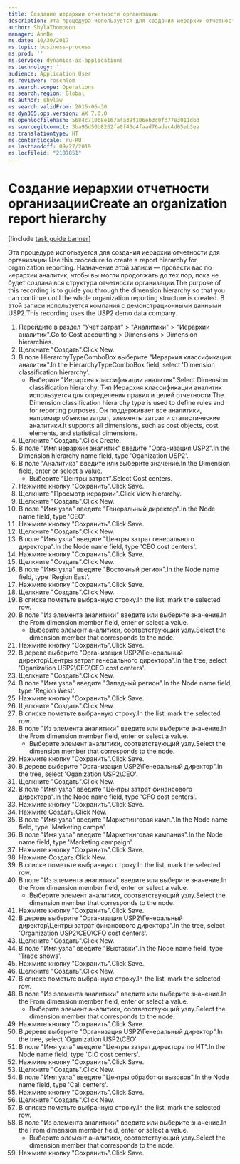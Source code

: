 ```yaml
---
title: Создание иерархии отчетности организации
description: Эта процедура используется для создания иерархии отчетности для организации.
author: ShylaThompson
manager: AnnBe
ms.date: 10/30/2017
ms.topic: business-process
ms.prod: ''
ms.service: dynamics-ax-applications
ms.technology: ''
audience: Application User
ms.reviewer: roschlom
ms.search.scope: Operations
ms.search.region: Global
ms.author: shylaw
ms.search.validFrom: 2016-06-30
ms.dyn365.ops.version: AX 7.0.0
ms.openlocfilehash: 5684c710b8e167a4a39f106eb3c0fd77e3011dbd
ms.sourcegitcommit: 3ba95d50b8262fa0f43d4faad76adac4d05eb3ea
ms.translationtype: HT
ms.contentlocale: ru-RU
ms.lasthandoff: 09/27/2019
ms.locfileid: "2187851"
---
```

# <a name="create-an-organization-report-hierarchy"></a><span data-ttu-id="6d1dc-103">Создание иерархии отчетности организации</span><span class="sxs-lookup"><span data-stu-id="6d1dc-103">Create an organization report hierarchy</span></span>

[!include [task guide banner](../../includes/task-guide-banner.md)]

<span data-ttu-id="6d1dc-104">Эта процедура используется для создания иерархии отчетности для организации.</span><span class="sxs-lookup"><span data-stu-id="6d1dc-104">Use this procedure to create a report hierarchy for organization reporting.</span></span> <span data-ttu-id="6d1dc-105">Назначение этой записи — провести вас по иерархии аналитик, чтобы вы могли продолжать до тех пор, пока не будет создана вся структура отчетности организации.</span><span class="sxs-lookup"><span data-stu-id="6d1dc-105">The purpose of this recording is to guide you through the dimension hierarchy so that you can continue until the whole organization reporting structure is created.</span></span> <span data-ttu-id="6d1dc-106">В этой записи используется компания с демонстрационными данными USP2.</span><span class="sxs-lookup"><span data-stu-id="6d1dc-106">This recording uses the USP2 demo data company.</span></span>

1. <span data-ttu-id="6d1dc-107">Перейдите в раздел "Учет затрат" > "Аналитики" > "Иерархии аналитик".</span><span class="sxs-lookup"><span data-stu-id="6d1dc-107">Go to Cost accounting > Dimensions > Dimension hierarchies.</span></span>
2. <span data-ttu-id="6d1dc-108">Щелкните "Создать".</span><span class="sxs-lookup"><span data-stu-id="6d1dc-108">Click New.</span></span>
3. <span data-ttu-id="6d1dc-109">В поле HierarchyTypeComboBox выберите "Иерархия классификации аналитик".</span><span class="sxs-lookup"><span data-stu-id="6d1dc-109">In the HierarchyTypeComboBox field, select 'Dimension classification hierarchy'.</span></span>
    * <span data-ttu-id="6d1dc-110">Выберите "Иерархия классификации аналитик".</span><span class="sxs-lookup"><span data-stu-id="6d1dc-110">Select Dimension classification hierarchy.</span></span> <span data-ttu-id="6d1dc-111">Тип Иерархия классификации аналитик используется для определения правил и целей отчетности.</span><span class="sxs-lookup"><span data-stu-id="6d1dc-111">The Dimension classification hierarchy type is used to define rules and for reporting purposes.</span></span> <span data-ttu-id="6d1dc-112">Он поддерживает все аналитики, например объекты затрат, элементы затрат и статистические аналитики.</span><span class="sxs-lookup"><span data-stu-id="6d1dc-112">It supports all dimensions, such as cost objects, cost elements, and statistical dimensions.</span></span>  
4. <span data-ttu-id="6d1dc-113">Щелкните "Создать".</span><span class="sxs-lookup"><span data-stu-id="6d1dc-113">Click Create.</span></span>
5. <span data-ttu-id="6d1dc-114">В поле "Имя иерархии аналитик" введите "Организация USP2".</span><span class="sxs-lookup"><span data-stu-id="6d1dc-114">In the Dimension hierarchy name field, type 'Oganization USP2'.</span></span>
6. <span data-ttu-id="6d1dc-115">В поле "Аналитика" введите или выберите значение.</span><span class="sxs-lookup"><span data-stu-id="6d1dc-115">In the Dimension field, enter or select a value.</span></span>
    * <span data-ttu-id="6d1dc-116">Выберите "Центры затрат".</span><span class="sxs-lookup"><span data-stu-id="6d1dc-116">Select Cost centers.</span></span>  
7. <span data-ttu-id="6d1dc-117">Нажмите кнопку "Сохранить".</span><span class="sxs-lookup"><span data-stu-id="6d1dc-117">Click Save.</span></span>
8. <span data-ttu-id="6d1dc-118">Щелкните "Просмотр иерархии".</span><span class="sxs-lookup"><span data-stu-id="6d1dc-118">Click View hierarchy.</span></span>
9. <span data-ttu-id="6d1dc-119">Щелкните "Создать".</span><span class="sxs-lookup"><span data-stu-id="6d1dc-119">Click New.</span></span>
10. <span data-ttu-id="6d1dc-120">В поле "Имя узла" введите "Генеральный директор".</span><span class="sxs-lookup"><span data-stu-id="6d1dc-120">In the Node name field, type 'CEO'.</span></span>
11. <span data-ttu-id="6d1dc-121">Нажмите кнопку "Сохранить".</span><span class="sxs-lookup"><span data-stu-id="6d1dc-121">Click Save.</span></span>
12. <span data-ttu-id="6d1dc-122">Щелкните "Создать".</span><span class="sxs-lookup"><span data-stu-id="6d1dc-122">Click New.</span></span>
13. <span data-ttu-id="6d1dc-123">В поле "Имя узла" введите "Центры затрат генерального директора".</span><span class="sxs-lookup"><span data-stu-id="6d1dc-123">In the Node name field, type 'CEO cost centers'.</span></span>
14. <span data-ttu-id="6d1dc-124">Нажмите кнопку "Сохранить".</span><span class="sxs-lookup"><span data-stu-id="6d1dc-124">Click Save.</span></span>
15. <span data-ttu-id="6d1dc-125">Щелкните "Создать".</span><span class="sxs-lookup"><span data-stu-id="6d1dc-125">Click New.</span></span>
16. <span data-ttu-id="6d1dc-126">В поле "Имя узла" введите "Восточный регион".</span><span class="sxs-lookup"><span data-stu-id="6d1dc-126">In the Node name field, type 'Region East'.</span></span>
17. <span data-ttu-id="6d1dc-127">Нажмите кнопку "Сохранить".</span><span class="sxs-lookup"><span data-stu-id="6d1dc-127">Click Save.</span></span>
18. <span data-ttu-id="6d1dc-128">Щелкните "Создать".</span><span class="sxs-lookup"><span data-stu-id="6d1dc-128">Click New.</span></span>
19. <span data-ttu-id="6d1dc-129">В списке пометьте выбранную строку.</span><span class="sxs-lookup"><span data-stu-id="6d1dc-129">In the list, mark the selected row.</span></span>
20. <span data-ttu-id="6d1dc-130">В поле "Из элемента аналитики" введите или выберите значение.</span><span class="sxs-lookup"><span data-stu-id="6d1dc-130">In the From dimension member field, enter or select a value.</span></span>
    * <span data-ttu-id="6d1dc-131">Выберите элемент аналитики, соответствующий узлу.</span><span class="sxs-lookup"><span data-stu-id="6d1dc-131">Select the dimension member that corresponds to the node.</span></span>  
21. <span data-ttu-id="6d1dc-132">Нажмите кнопку "Сохранить".</span><span class="sxs-lookup"><span data-stu-id="6d1dc-132">Click Save.</span></span>
22. <span data-ttu-id="6d1dc-133">В дереве выберите "Организация USP2\Генеральный директор\Центры затрат генерального директора".</span><span class="sxs-lookup"><span data-stu-id="6d1dc-133">In the tree, select 'Oganization USP2\CEO\CEO cost centers'.</span></span>
23. <span data-ttu-id="6d1dc-134">Щелкните "Создать".</span><span class="sxs-lookup"><span data-stu-id="6d1dc-134">Click New.</span></span>
24. <span data-ttu-id="6d1dc-135">В поле "Имя узла" введите "Западный регион".</span><span class="sxs-lookup"><span data-stu-id="6d1dc-135">In the Node name field, type 'Region West'.</span></span>
25. <span data-ttu-id="6d1dc-136">Нажмите кнопку "Сохранить".</span><span class="sxs-lookup"><span data-stu-id="6d1dc-136">Click Save.</span></span>
26. <span data-ttu-id="6d1dc-137">Щелкните "Создать".</span><span class="sxs-lookup"><span data-stu-id="6d1dc-137">Click New.</span></span>
27. <span data-ttu-id="6d1dc-138">В списке пометьте выбранную строку.</span><span class="sxs-lookup"><span data-stu-id="6d1dc-138">In the list, mark the selected row.</span></span>
28. <span data-ttu-id="6d1dc-139">В поле "Из элемента аналитики" введите или выберите значение.</span><span class="sxs-lookup"><span data-stu-id="6d1dc-139">In the From dimension member field, enter or select a value.</span></span>
    * <span data-ttu-id="6d1dc-140">Выберите элемент аналитики, соответствующий узлу.</span><span class="sxs-lookup"><span data-stu-id="6d1dc-140">Select the dimension member that corresponds to the node.</span></span>  
29. <span data-ttu-id="6d1dc-141">Нажмите кнопку "Сохранить".</span><span class="sxs-lookup"><span data-stu-id="6d1dc-141">Click Save.</span></span>
30. <span data-ttu-id="6d1dc-142">В дереве выберите "Организация USP2\Генеральный директор".</span><span class="sxs-lookup"><span data-stu-id="6d1dc-142">In the tree, select 'Oganization USP2\CEO'.</span></span>
31. <span data-ttu-id="6d1dc-143">Щелкните "Создать".</span><span class="sxs-lookup"><span data-stu-id="6d1dc-143">Click New.</span></span>
32. <span data-ttu-id="6d1dc-144">В поле "Имя узла" введите "Центры затрат финансового директора".</span><span class="sxs-lookup"><span data-stu-id="6d1dc-144">In the Node name field, type 'CFO cost centers'.</span></span>
33. <span data-ttu-id="6d1dc-145">Нажмите кнопку "Сохранить".</span><span class="sxs-lookup"><span data-stu-id="6d1dc-145">Click Save.</span></span>
34. <span data-ttu-id="6d1dc-146">Нажмите Создать.</span><span class="sxs-lookup"><span data-stu-id="6d1dc-146">Click New.</span></span>
35. <span data-ttu-id="6d1dc-147">В поле "Имя узла" введите "Маркетинговая камп.".</span><span class="sxs-lookup"><span data-stu-id="6d1dc-147">In the Node name field, type 'Marketing campa'.</span></span>
36. <span data-ttu-id="6d1dc-148">В поле "Имя узла" введите "Маркетинговая кампания".</span><span class="sxs-lookup"><span data-stu-id="6d1dc-148">In the Node name field, type 'Marketing campaign'.</span></span>
37. <span data-ttu-id="6d1dc-149">Нажмите кнопку "Сохранить".</span><span class="sxs-lookup"><span data-stu-id="6d1dc-149">Click Save.</span></span>
38. <span data-ttu-id="6d1dc-150">Нажмите Создать.</span><span class="sxs-lookup"><span data-stu-id="6d1dc-150">Click New.</span></span>
39. <span data-ttu-id="6d1dc-151">В списке пометьте выбранную строку.</span><span class="sxs-lookup"><span data-stu-id="6d1dc-151">In the list, mark the selected row.</span></span>
40. <span data-ttu-id="6d1dc-152">В поле "Из элемента аналитики" введите или выберите значение.</span><span class="sxs-lookup"><span data-stu-id="6d1dc-152">In the From dimension member field, enter or select a value.</span></span>
    * <span data-ttu-id="6d1dc-153">Выберите элемент аналитики, соответствующий узлу.</span><span class="sxs-lookup"><span data-stu-id="6d1dc-153">Select the dimension member that corresponds to the node.</span></span>  
41. <span data-ttu-id="6d1dc-154">Нажмите кнопку "Сохранить".</span><span class="sxs-lookup"><span data-stu-id="6d1dc-154">Click Save.</span></span>
42. <span data-ttu-id="6d1dc-155">В дереве выберите "Организация USP2\Генеральный директор\Центры затрат финансового директора".</span><span class="sxs-lookup"><span data-stu-id="6d1dc-155">In the tree, select 'Organization USP2\CEO\CFO cost centers'.</span></span>
43. <span data-ttu-id="6d1dc-156">Щелкните "Создать".</span><span class="sxs-lookup"><span data-stu-id="6d1dc-156">Click New.</span></span>
44. <span data-ttu-id="6d1dc-157">В поле "Имя узла" введите "Выставки".</span><span class="sxs-lookup"><span data-stu-id="6d1dc-157">In the Node name field, type 'Trade shows'.</span></span>
45. <span data-ttu-id="6d1dc-158">Нажмите кнопку "Сохранить".</span><span class="sxs-lookup"><span data-stu-id="6d1dc-158">Click Save.</span></span>
46. <span data-ttu-id="6d1dc-159">Щелкните "Создать".</span><span class="sxs-lookup"><span data-stu-id="6d1dc-159">Click New.</span></span>
47. <span data-ttu-id="6d1dc-160">В списке пометьте выбранную строку.</span><span class="sxs-lookup"><span data-stu-id="6d1dc-160">In the list, mark the selected row.</span></span>
48. <span data-ttu-id="6d1dc-161">В поле "Из элемента аналитики" введите или выберите значение.</span><span class="sxs-lookup"><span data-stu-id="6d1dc-161">In the From dimension member field, enter or select a value.</span></span>
    * <span data-ttu-id="6d1dc-162">Выберите элемент аналитики, соответствующий узлу.</span><span class="sxs-lookup"><span data-stu-id="6d1dc-162">Select the dimension member that corresponds to the node.</span></span>  
49. <span data-ttu-id="6d1dc-163">Нажмите кнопку "Сохранить".</span><span class="sxs-lookup"><span data-stu-id="6d1dc-163">Click Save.</span></span>
50. <span data-ttu-id="6d1dc-164">В дереве выберите "Организация USP2\Генеральный директор".</span><span class="sxs-lookup"><span data-stu-id="6d1dc-164">In the tree, select 'Oganization USP2\CEO'.</span></span>
51. <span data-ttu-id="6d1dc-165">В поле "Имя узла" введите "Центры затрат директора по ИТ".</span><span class="sxs-lookup"><span data-stu-id="6d1dc-165">In the Node name field, type 'CIO cost centers'.</span></span>
52. <span data-ttu-id="6d1dc-166">Нажмите кнопку "Сохранить".</span><span class="sxs-lookup"><span data-stu-id="6d1dc-166">Click Save.</span></span>
53. <span data-ttu-id="6d1dc-167">Щелкните "Создать".</span><span class="sxs-lookup"><span data-stu-id="6d1dc-167">Click New.</span></span>
54. <span data-ttu-id="6d1dc-168">В поле "Имя узла" введите "Центры обработки вызовов".</span><span class="sxs-lookup"><span data-stu-id="6d1dc-168">In the Node name field, type 'Call centers'.</span></span>
55. <span data-ttu-id="6d1dc-169">Нажмите кнопку "Сохранить".</span><span class="sxs-lookup"><span data-stu-id="6d1dc-169">Click Save.</span></span>
56. <span data-ttu-id="6d1dc-170">Щелкните "Создать".</span><span class="sxs-lookup"><span data-stu-id="6d1dc-170">Click New.</span></span>
57. <span data-ttu-id="6d1dc-171">В списке пометьте выбранную строку.</span><span class="sxs-lookup"><span data-stu-id="6d1dc-171">In the list, mark the selected row.</span></span>
58. <span data-ttu-id="6d1dc-172">В поле "Из элемента аналитики" введите или выберите значение.</span><span class="sxs-lookup"><span data-stu-id="6d1dc-172">In the From dimension member field, enter or select a value.</span></span>
    * <span data-ttu-id="6d1dc-173">Выберите элемент аналитики, соответствующий узлу.</span><span class="sxs-lookup"><span data-stu-id="6d1dc-173">Select the dimension member that corresponds to the node.</span></span>  
59. <span data-ttu-id="6d1dc-174">Нажмите кнопку "Сохранить".</span><span class="sxs-lookup"><span data-stu-id="6d1dc-174">Click Save.</span></span>

